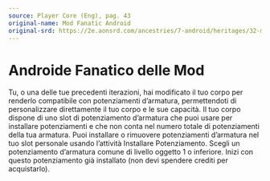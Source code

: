 ```yaml
---
source: Player Core (Eng), pag. 43
original-name: Mod Fanatic Android
original-srd: https://2e.aonsrd.com/ancestries/7-android/heritages/32-mod-fanatic-android
---
```


# Androide Fanatico delle Mod

Tu, o una delle tue precedenti iterazioni, hai modificato il tuo corpo per
renderlo compatibile con potenziamenti d’armatura, permettendoti di
personalizzare direttamente il tuo corpo e le sue capacità. Il tuo corpo dispone
di uno slot di potenziamento d’armatura che puoi usare per installare
potenziamenti e che non conta nel numero totale di potenziamenti della tua
armatura. Puoi installare o rimuovere potenziamenti d’armatura nel tuo slot
personale usando l’attività Installare Potenziamento. Scegli un potenziamento
d’armatura comune di livello oggetto 1 o inferiore. Inizi con questo
potenziamento già installato (non devi spendere crediti per acquistarlo).
